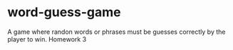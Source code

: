 # word-guess-game
A game where randon words or phrases must be guesses correctly by the player to win. Homework 3
